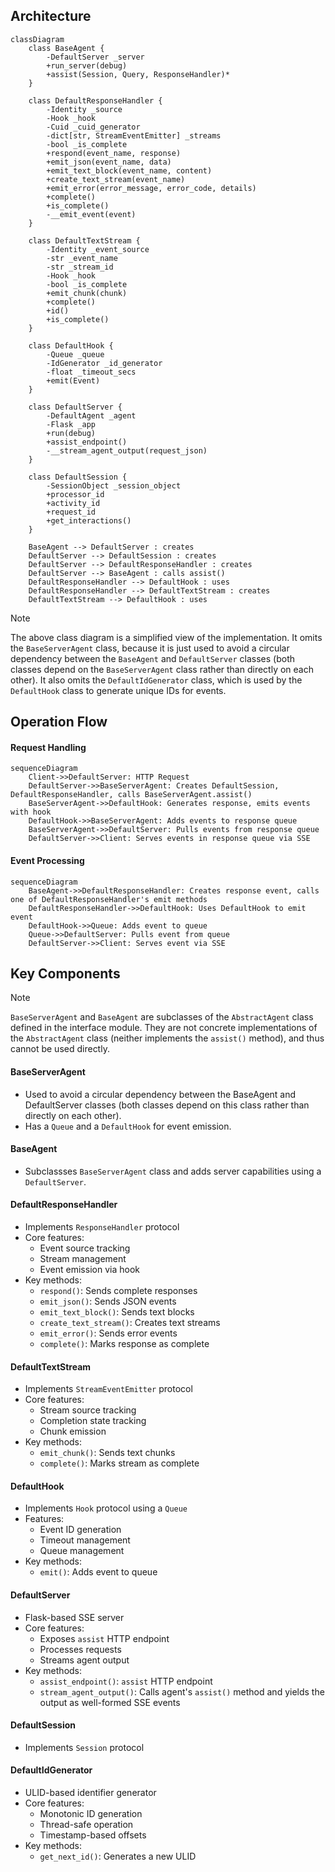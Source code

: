 ## Architecture
```mermaid
classDiagram    
    class BaseAgent {
        -DefaultServer _server
        +run_server(debug)
        +assist(Session, Query, ResponseHandler)*
    }
    
    class DefaultResponseHandler {
        -Identity _source
        -Hook _hook
        -Cuid _cuid_generator
        -dict[str, StreamEventEmitter] _streams
        -bool _is_complete
        +respond(event_name, response)
        +emit_json(event_name, data)
        +emit_text_block(event_name, content)
        +create_text_stream(event_name)
        +emit_error(error_message, error_code, details)
        +complete()
        +is_complete()
        -__emit_event(event)
    }
    
    class DefaultTextStream {
        -Identity _event_source
        -str _event_name
        -str _stream_id
        -Hook _hook
        -bool _is_complete
        +emit_chunk(chunk)
        +complete()
        +id()
        +is_complete()
    }
    
    class DefaultHook {
        -Queue _queue
        -IdGenerator _id_generator
        -float _timeout_secs
        +emit(Event)
    }
    
    class DefaultServer {
        -DefaultAgent _agent
        -Flask _app
        +run(debug)
        +assist_endpoint()
        -__stream_agent_output(request_json)
    }
    
    class DefaultSession {
        -SessionObject _session_object
        +processor_id
        +activity_id
        +request_id
        +get_interactions()
    }
    
    BaseAgent --> DefaultServer : creates
    DefaultServer --> DefaultSession : creates
    DefaultServer --> DefaultResponseHandler : creates
    DefaultServer --> BaseAgent : calls assist()
    DefaultResponseHandler --> DefaultHook : uses
    DefaultResponseHandler --> DefaultTextStream : creates
    DefaultTextStream --> DefaultHook : uses
```

> [!NOTE]  
> The above class diagram is a simplified view of the implementation. It omits the `BaseServerAgent` class, because it is just used to avoid a circular dependency between the `BaseAgent` and `DefaultServer` classes (both classes depend on the `BaseServerAgent` class rather than directly on each other). It also omits the `DefaultIdGenerator` class, which is used by the `DefaultHook` class to generate unique IDs for events.


## Operation Flow 
#### Request Handling
```mermaid
sequenceDiagram
    Client->>DefaultServer: HTTP Request
    DefaultServer->>BaseServerAgent: Creates DefaultSession, DefaultResponseHandler, calls BaseServerAgent.assist()
    BaseServerAgent->>DefaultHook: Generates response, emits events with hook
    DefaultHook->>BaseServerAgent: Adds events to response queue
    BaseServerAgent->>DefaultServer: Pulls events from response queue
    DefaultServer->>Client: Serves events in response queue via SSE
```

#### Event Processing
```mermaid
sequenceDiagram
    BaseAgent->>DefaultResponseHandler: Creates response event, calls one of DefaultResponseHandler's emit methods
    DefaultResponseHandler->>DefaultHook: Uses DefaultHook to emit event
    DefaultHook->>Queue: Adds event to queue
    Queue->>DefaultServer: Pulls event from queue
    DefaultServer->>Client: Serves event via SSE
```


## Key Components
> [!NOTE]  
> `BaseServerAgent` and `BaseAgent` are subclasses of the `AbstractAgent` class defined in the interface module. They are not concrete implementations of the `AbstractAgent` class (neither implements the `assist()` method), and thus cannot be used directly.

#### BaseServerAgent
- Used to avoid a circular dependency between the BaseAgent and DefaultServer classes (both classes depend on this class rather than directly on each other).
- Has a `Queue` and a `DefaultHook` for event emission.

#### BaseAgent
- Subclassses `BaseServerAgent` class and adds server capabilities using a `DefaultServer`.

#### DefaultResponseHandler
- Implements `ResponseHandler` protocol
- Core features:
    - Event source tracking
    - Stream management
    - Event emission via hook
- Key methods:
    - `respond()`: Sends complete responses
    - `emit_json()`: Sends JSON events
    - `emit_text_block()`: Sends text blocks
    - `create_text_stream()`: Creates text streams
    - `emit_error()`: Sends error events
    - `complete()`: Marks response as complete

#### DefaultTextStream
- Implements `StreamEventEmitter` protocol
- Core features:
    - Stream source tracking
    - Completion state tracking
    - Chunk emission
- Key methods:
    - `emit_chunk()`: Sends text chunks
    - `complete()`: Marks stream as complete

#### DefaultHook
- Implements `Hook` protocol using a `Queue`
- Features:
    - Event ID generation
    - Timeout management
    - Queue management
- Key methods:
    - `emit()`: Adds event to queue

#### DefaultServer
- Flask-based SSE server
- Core features:
    - Exposes `assist` HTTP endpoint
    - Processes requests
    - Streams agent output
- Key methods:
    - `assist_endpoint()`: `assist` HTTP endpoint
    - `stream_agent_output()`: Calls agent's `assist()` method and yields the output as well-formed SSE events

#### DefaultSession
- Implements `Session` protocol

#### DefaultIdGenerator
- ULID-based identifier generator
- Core features:
    - Monotonic ID generation
    - Thread-safe operation
    - Timestamp-based offsets
- Key methods:
    - `get_next_id()`: Generates a new ULID